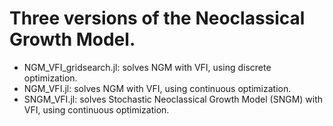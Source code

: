 # Three versions of the Neoclassical Growth Model.

- NGM_VFI_gridsearch.jl: solves NGM with VFI, using discrete optimization.
- NGM_VFI.jl: solves NGM with VFI, using continuous optimization.
- SNGM_VFI.jl: solves Stochastic Neoclassical Growth Model (SNGM) with VFI, using continuous optimization.